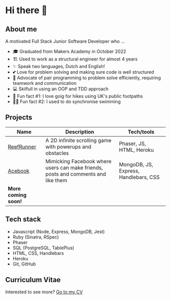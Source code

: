 # Hi there 👋

## About me
A motivated Full Stack Junior Software Developer who ...

- 🎓 Graduated from Makers Academy in October 2022
- 🏗️ Used to work as a structural engineer for almost 4 years
- ✨ Speak two languages, Dutch and English!
- 💕 Love for problem solving and making sure code is well structured
- 👥 Advocate of pair programming to problem solve efficiently, requiring teamwork and communication
- 💻 Skilfull in using an OOP and TDD approach
- 🌳 Fun fact #1: I love goig for hikes using UK's public footpaths
- 🏊‍♀️ Fun fact #2: I used to do synchronise swimming

## Projects

| Name                                                                 | Description       | Tech/tools                            |
| -------------------------------------------------------------------- | ----------------- | ------------------------------------- |
| [ReefRunner](https://github.com/naomischlosser/team-sea-urchins)     | A 2D infinite scrolling game with powerups and obstacles | Phaser, JS, HTML, Heroku              |
| [Acebook](https://github.com/naomischlosser/acebook-node-slugs)      | Mimicking Facebook where users can make friends, posts and comments and like them | MongoDB, JS, Express, Handlebars, CSS |
| **More coming soon!**                                                |                   |                                       |

## Tech stack
- Javascript (Node, Express, MongoDB, Jest)
- Ruby (Sinatra, RSpec)
- Phaser
- SQL (PostgreSQL, TablePlus)
- HTML, CSS, Handlebars
- Heroku
- Git, GitHub

## Curriculum Vitae

Interested to see more? [Go to my CV](https://github.com/naomischlosser/CV)
